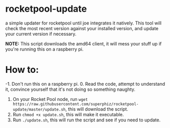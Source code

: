# rocketpool-update
a simple updater for rocketpool until joe integrates it natively. This tool will check the most recent version against your installed version, and update your current version if necessary.

**NOTE:** This script downloads the amd64 client, it will mess your stuff up if you're running this on a raspberry pi.

# How to:

-1. Don't run this on a raspberry pi.
0. Read the code, attempt to understand it, convince yourself that it's not doing so something naughty.
1. On your Rocket Pool node, run `wget https://raw.githubusercontent.com/superphiz/rocketpool-update/master/update.sh`, this will download the script.
2. Run `chmod +x update.sh`, this will make it executable.
3. Run `./update.sh`, this will run the script and see if you need to update.

